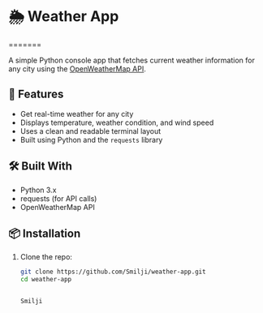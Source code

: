 
# 🌦️ Weather App

=======

A simple Python console app that fetches current weather information for any city using the [OpenWeatherMap API](https://openweathermap.org/).

## 🚀 Features

- Get real-time weather for any city
- Displays temperature, weather condition, and wind speed
- Uses a clean and readable terminal layout
- Built using Python and the `requests` library

## 🛠️ Built With

- Python 3.x
- requests (for API calls)
- OpenWeatherMap API

## 📦 Installation

1. Clone the repo:
   ```bash
   git clone https://github.com/Smilji/weather-app.git
   cd weather-app


   Smilji
